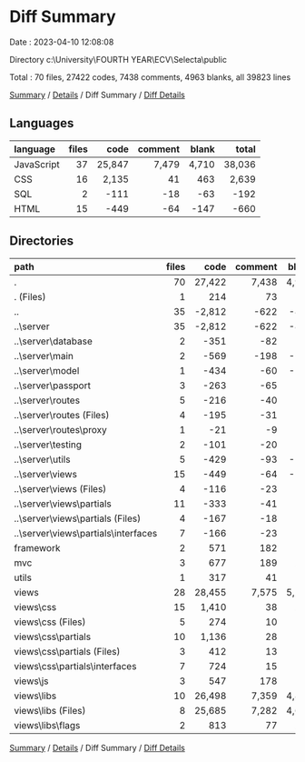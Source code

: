 # Diff Summary

Date : 2023-04-10 12:08:08

Directory c:\\University\\FOURTH YEAR\\ECV\\Selecta\\public

Total : 70 files,  27422 codes, 7438 comments, 4963 blanks, all 39823 lines

[Summary](results.md) / [Details](details.md) / Diff Summary / [Diff Details](diff-details.md)

## Languages
| language | files | code | comment | blank | total |
| :--- | ---: | ---: | ---: | ---: | ---: |
| JavaScript | 37 | 25,847 | 7,479 | 4,710 | 38,036 |
| CSS | 16 | 2,135 | 41 | 463 | 2,639 |
| SQL | 2 | -111 | -18 | -63 | -192 |
| HTML | 15 | -449 | -64 | -147 | -660 |

## Directories
| path | files | code | comment | blank | total |
| :--- | ---: | ---: | ---: | ---: | ---: |
| . | 70 | 27,422 | 7,438 | 4,963 | 39,823 |
| . (Files) | 1 | 214 | 73 | 58 | 345 |
| .. | 35 | -2,812 | -622 | -817 | -4,251 |
| ..\\server | 35 | -2,812 | -622 | -817 | -4,251 |
| ..\\server\\database | 2 | -351 | -82 | -84 | -517 |
| ..\\server\\main | 2 | -569 | -198 | -194 | -961 |
| ..\\server\\model | 1 | -434 | -60 | -103 | -597 |
| ..\\server\\passport | 3 | -263 | -65 | -63 | -391 |
| ..\\server\\routes | 5 | -216 | -40 | -63 | -319 |
| ..\\server\\routes (Files) | 4 | -195 | -31 | -55 | -281 |
| ..\\server\\routes\\proxy | 1 | -21 | -9 | -8 | -38 |
| ..\\server\\testing | 2 | -101 | -20 | -61 | -182 |
| ..\\server\\utils | 5 | -429 | -93 | -102 | -624 |
| ..\\server\\views | 15 | -449 | -64 | -147 | -660 |
| ..\\server\\views (Files) | 4 | -116 | -23 | -62 | -201 |
| ..\\server\\views\\partials | 11 | -333 | -41 | -85 | -459 |
| ..\\server\\views\\partials (Files) | 4 | -167 | -18 | -52 | -237 |
| ..\\server\\views\\partials\\interfaces | 7 | -166 | -23 | -33 | -222 |
| framework | 2 | 571 | 182 | 170 | 923 |
| mvc | 3 | 677 | 189 | 209 | 1,075 |
| utils | 1 | 317 | 41 | 47 | 405 |
| views | 28 | 28,455 | 7,575 | 5,296 | 41,326 |
| views\\css | 15 | 1,410 | 38 | 222 | 1,670 |
| views\\css (Files) | 5 | 274 | 10 | 40 | 324 |
| views\\css\\partials | 10 | 1,136 | 28 | 182 | 1,346 |
| views\\css\\partials (Files) | 3 | 412 | 13 | 78 | 503 |
| views\\css\\partials\\interfaces | 7 | 724 | 15 | 104 | 843 |
| views\\js | 3 | 547 | 178 | 176 | 901 |
| views\\libs | 10 | 26,498 | 7,359 | 4,898 | 38,755 |
| views\\libs (Files) | 8 | 25,685 | 7,282 | 4,635 | 37,602 |
| views\\libs\\flags | 2 | 813 | 77 | 263 | 1,153 |

[Summary](results.md) / [Details](details.md) / Diff Summary / [Diff Details](diff-details.md)